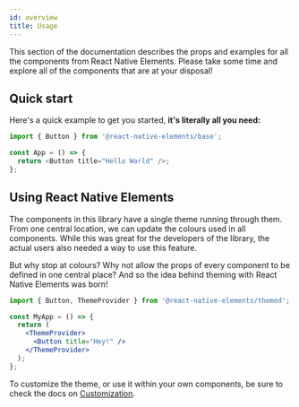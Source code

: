 ```yaml
---
id: overview
title: Usage
---
```


This section of the documentation describes the props and examples for all the
components from React Native Elements. Please take some time and explore all of the components that are at your disposal!

## Quick start

Here's a quick example to get you started, **it's literally all you need:**

```ts
import { Button } from '@react-native-elements/base';

const App = () => {
  return <Button title="Hello World" />;
};
```

## Using React Native Elements

The components in this library have a single theme running through them. From
one central location, we can update the colours used in all components. While
this was great for the developers of the library, the actual users also needed a
way to use this feature.

But why stop at colours? Why not allow the props of every component to be
defined in one central place? And so the idea behind theming with React Native
Elements was born!

```jsx
import { Button, ThemeProvider } from '@react-native-elements/themed';

const MyApp = () => {
  return (
    <ThemeProvider>
      <Button title="Hey!" />
    </ThemeProvider>
  );
};
```

To customize the theme, or use it within your own components, be sure to check
the docs on [Customization](customization.md).
